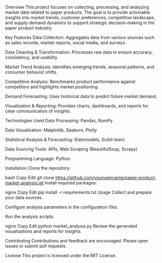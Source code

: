 Overview
This project focuses on collecting, processing, and analyzing market data related to paper products. The goal is to provide actionable insights into market trends, customer preferences, competitive landscape, and supply-demand dynamics to support strategic decision-making in the paper product industry.

Key Features
Data Collection: Aggregates data from various sources such as sales records, market reports, social media, and surveys.

Data Cleaning & Transformation: Processes raw data to ensure accuracy, consistency, and usability.

Market Trend Analysis: Identifies emerging trends, seasonal patterns, and consumer behavior shifts.

Competitive Analysis: Benchmarks product performance against competitors and highlights market positioning.

Demand Forecasting: Uses historical data to predict future market demand.

Visualization & Reporting: Provides charts, dashboards, and reports for clear communication of insights.

Technologies Used
Data Processing: Pandas, NumPy

Data Visualization: Matplotlib, Seaborn, Plotly

Statistical Analysis & Forecasting: Statsmodels, Scikit-learn

Data Sourcing Tools: APIs, Web Scraping (BeautifulSoup, Scrapy)

Programming Language: Python

Installation
Clone the repository:

bash
Copy
Edit
git clone https://github.com/yourusername/paper-product-market-analysis.git
Install required packages:

nginx
Copy
Edit
pip install -r requirements.txt
Usage
Collect and prepare your data sources.

Configure analysis parameters in the configuration files.

Run the analysis scripts:

nginx
Copy
Edit
python market_analysis.py
Review the generated visualizations and reports for insights.

Contributing
Contributions and feedback are encouraged. Please open issues or submit pull requests.

License
This project is licensed under the MIT License.
